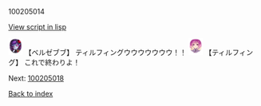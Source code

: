 100205014

[View script in lisp](../scripts/100205014.txt)

<img src="../images/units/960022.png" alt="960022.png" height="34"/>
【ベルゼブブ】
ティルフィングウウウウウウウ！！

<img src="../images/units/101415.png" alt="101415.png" height="34"/>
【ティルフィング】
これで終わりよ！

Next: [100205018](100205018.md)

[Back to index](index.md)
